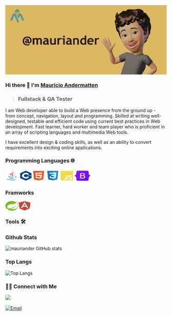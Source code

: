 

<!--
**mauriander/mauriander** is a ✨ _special_ ✨ repository because its `README.md` (this file) appears on your GitHub profile.

Here are some ideas to get you started:

- 🔭 I’m currently working on ...
- 🌱 I’m currently learning ...
- 👯 I’m looking to collaborate on ...
- 🤔 I’m looking for help with ...
- 💬 Ask me about ...
- 📫 How to reach me: ...
- 😄 Pronouns: ...
- ⚡ Fun fact: ...
&bg_color=100,5b4f51,fffff9&title_color=fff&text_color=fff
-->
<p align="center"><img src="gitwelcome2.png" align="center" alt="profile header" /></p>
 <!--
 <h2 align="center">Profile</h2>
<p align="center" style="background-color: black; color: white; padding: 10px;" >
 <img width="100px" src="avatar2.jpg" align="center" alt="profile image" />
 <h2 align="center">Profile</h2>
</p>
-->

### Hi there 👋 I'm [Mauricio Andermatten](https://maurianderc51.000webhostapp.com/index.html)
> ### Fullstack & QA Tester




<div>
 <p>
I am Web developer able to build a Web presence from the ground up - from concept, navigation, layout and programming. Skilled at writing well-designed, testable and efficient code using current best practices in Web development. Fast learner, hard worker and team player who is proficient in an array of scripting languages and multimedia Web tools.

I have excellent design & coding skills, as well as an ability to convert requirements into exciting online applications.
</p>
</div>

### Programming Languages 🌐

 <img align="center" alt="Java" height="30" width="40" src="https://raw.githubusercontent.com/devicons/devicon/master/icons/java/java-original.svg">  <img align="center" alt="C++" height="30" width="40" src="https://raw.githubusercontent.com/devicons/devicon/master/icons/cplusplus/cplusplus-plain.svg"><img align="center" alt="HTML" height="30" width="40" src="https://raw.githubusercontent.com/devicons/devicon/master/icons/html5/html5-original.svg">  <img align="center" alt="CSS" height="30" width="40" src="https://raw.githubusercontent.com/devicons/devicon/master/icons/css3/css3-original.svg"> <img align="center" alt="JS" height="30" width="40" src="https://raw.githubusercontent.com/devicons/devicon/master/icons/javascript/javascript-plain.svg"> <img align="center" alt="Bootstrap" height="40" width="50" src="https://raw.githubusercontent.com/devicons/devicon/master/icons/bootstrap/bootstrap-original.svg">  


### Framworks 
<img align="center" alt="Spring" height="30" width="40" src="https://raw.githubusercontent.com/devicons/devicon/master/icons/spring/spring-original.svg"><img align="center" alt="Angular" height="30" width="40" src="https://raw.githubusercontent.com/devicons/devicon/master/icons/angularjs/angularjs-plain.svg">



 
### Tools 🛠️


### Github Stats
![mauriander GitHub stats](https://github-readme-stats.vercel.app/api?username=mauriander&show_icons=true&theme=radical)

### Top Langs
<img src="https://github-readme-stats.vercel.app/api/top-langs/?username=mauriander&layout=compact&custom_title=Lenguajes%20más%20utilizados%20⌨️&show_icons=true&theme=radical" alt="Top Langs">


<h3> 🤝🏻 Connect with Me </h3>

<p align="center">

<a href="https://www.linkedin.com/in/mauricio-andermatten-a1b715bb/" target="_blank"><img src="https://img.shields.io/badge/-LinkedIn-%230077B5?style=for-the-badge&logo=linkedin&logoColor=white" target="_blank"></a>

<a href="mailto:maurianderit@gmail.com"><img alt="Email" src="https://img.shields.io/badge/Email-maurianderit@gmail.com-blue?style=flat&logo=gmail"></a>
</p>

